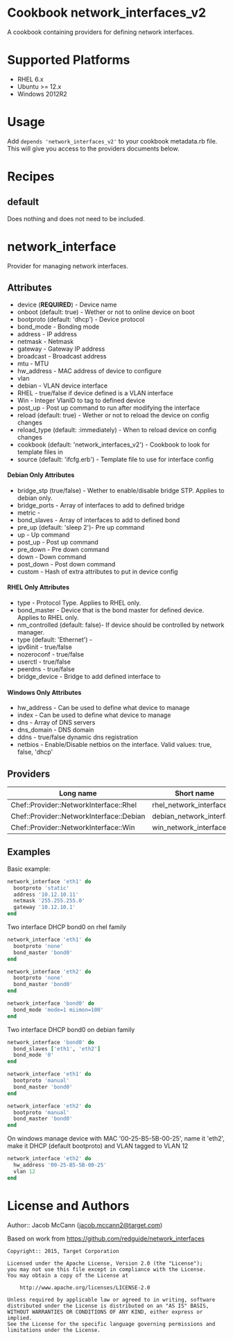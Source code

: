 Cookbook network_interfaces_v2
==============================

A cookbook containing providers for defining network interfaces.

Supported Platforms
===================

* RHEL 6.x
* Ubuntu >= 12.x
* Windows 2012R2

Usage
=====

Add `depends 'network_interfaces_v2'` to your cookbook metadata.rb file.  This
will give you access to the providers documents below.

Recipes
=======

default
-------
Does nothing and does not need to be included.

network_interface
=================
Provider for managing network interfaces.

Attributes
----------
* device (**REQUIRED**) - Device name
* onboot (default: true) - Wether or not to online device on boot
* bootproto (default: 'dhcp') - Device protocol
* bond_mode - Bonding mode
* address - IP address
* netmask - Netmask
* gateway - Gateway IP address
* broadcast - Broadcast address
* mtu - MTU
* hw_address - MAC address of device to configure
* vlan
 * debian - VLAN device interface
 * RHEL - true/false if device defined is a VLAN interface
 * Win - Integer VlanID to tag to defined device
* post_up - Post up command to run after modifying the interface
* reload (default: true) - Wether or not to reload the device on config changes
* reload_type (default: :immediately) - When to reload device on config changes
* cookbook (default: 'network_interfaces_v2') - Cookbook to look for template files in
* source (default: 'ifcfg.erb') - Template file to use for interface config

#### Debian Only Attributes
* bridge_stp (true/false) - Wether to enable/disable bridge STP.  Applies to debian only.
* bridge_ports - Array of interfaces to add to defined bridge
* metric -
* bond_slaves - Array of interfaces to add to defined bond
* pre_up (default: 'sleep 2')- Pre up command
* up - Up command
* post_up - Post up command
* pre_down - Pre down command
* down - Down command
* post_down - Post down command
* custom - Hash of extra attributes to put in device config

#### RHEL Only Attributes
* type - Protocol Type.  Applies to RHEL only.
* bond_master - Device that is the bond master for defined device.  Applies to RHEL only.
* nm_controlled (default: false)- If device should be controlled by network manager.
* type (default: 'Ethernet') -
* ipv6init - true/false
* nozeroconf - true/false
* userctl - true/false
* peerdns - true/false
* bridge_device - Bridge to add defined interface to

#### Windows Only Attributes
* hw_address - Can be used to define what device to manage
* index - Can be used to define what device to manage
* dns - Array of DNS servers
* dns_domain - DNS domain
* ddns - true/false dynamic dns registration
* netbios - Enable/Disable netbios on the interface.  Valid values: true, false, 'dhcp'

Providers
---------

Long name | Short name
----------|-----------
Chef::Provider::NetworkInterface::Rhel | rhel_network_interface
Chef::Provider::NetworkInterface::Debian | debian_network_interface
Chef::Provider::NetworkInterface::Win | win_network_interface

Examples
--------

Basic example:
```ruby
network_interface 'eth1' do
  bootproto 'static'
  address '10.12.10.11'
  netmask '255.255.255.0'
  gateway '10.12.10.1'
end
```

Two interface DHCP bond0 on rhel family
```ruby
network_interface 'eth1' do
  bootproto 'none'
  bond_master 'bond0'
end

network_interface 'eth2' do
  bootproto 'none'
  bond_master 'bond0'
end

network_interface 'bond0' do
  bond_mode 'mode=1 miimon=100'
end
```

Two interface DHCP bond0 on debian family
```ruby
network_interface 'bond0' do
  bond_slaves ['eth1', 'eth2']
  bond_mode '0'
end

network_interface 'eth1' do
  bootproto 'manual'
  bond_master 'bond0'
end

network_interface 'eth2' do
  bootproto 'manual'
  bond_master 'bond0'
end
```

On windows manage device with MAC '00-25-B5-5B-00-25', name it 'eth2',
make it DHCP (default bootproto) and VLAN tagged to VLAN 12
```ruby
network_interface 'eth2' do
  hw_address '00-25-B5-5B-00-25'
  vlan 12
end
```

License and Authors
===================

Author:: Jacob McCann (<jacob.mccann2@target.com>)

Based on work from https://github.com/redguide/network_interfaces

```text
Copyright:: 2015, Target Corporation

Licensed under the Apache License, Version 2.0 (the "License");
you may not use this file except in compliance with the License.
You may obtain a copy of the License at

    http://www.apache.org/licenses/LICENSE-2.0

Unless required by applicable law or agreed to in writing, software
distributed under the License is distributed on an "AS IS" BASIS,
WITHOUT WARRANTIES OR CONDITIONS OF ANY KIND, either express or implied.
See the License for the specific language governing permissions and
limitations under the License.
```
